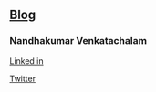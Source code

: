 
## [Blog](https://vnandha.github.io/blog/)


### Nandhakumar Venkatachalam

[Linked in](https://www.linkedin.com/in/vnandha/)

[Twitter](https://twitter.com/vnandha)

